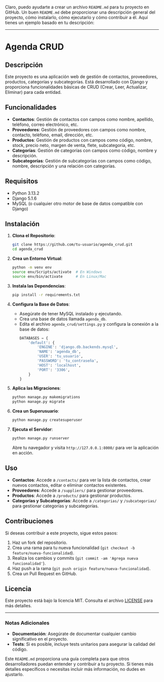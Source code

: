 Claro, puedo ayudarte a crear un archivo `README.md` para tu proyecto en GitHub. Un buen `README.md` debe proporcionar una descripción general del proyecto, cómo instalarlo, cómo ejecutarlo y cómo contribuir a él. Aquí tienes un ejemplo basado en tu descripción:

---

# Agenda CRUD

## Descripción
Este proyecto es una aplicación web de gestión de contactos, proveedores, productos, categorías y subcategorías. Está desarrollado con Django y proporciona funcionalidades básicas de CRUD (Crear, Leer, Actualizar, Eliminar) para cada entidad.

## Funcionalidades
- **Contactos**: Gestión de contactos con campos como nombre, apellido, teléfono, correo electrónico, etc.
- **Proveedores**: Gestión de proveedores con campos como nombre, contacto, teléfono, email, dirección, etc.
- **Productos**: Gestión de productos con campos como código, nombre, stock, precio neto, margen de venta, flete, subcategoría, etc.
- **Categorías**: Gestión de categorías con campos como código, nombre y descripción.
- **Subcategorías**: Gestión de subcategorías con campos como código, nombre, descripción y una relación con categorías.

## Requisitos
- Python 3.13.2
- Django 5.1.6
- MySQL (o cualquier otro motor de base de datos compatible con Django)

## Instalación
1. **Clona el Repositorio**:
   ```bash
   git clone https://github.com/tu-usuario/agenda_crud.git
   cd agenda_crud
   ```

2. **Crea un Entorno Virtual**:
   ```bash
   python -m venv env
   source env/Scripts/activate  # En Windows
   source env/bin/activate      # En Linux/Mac
   ```

3. **Instala las Dependencias**:
   ```bash
   pip install -r requirements.txt
   ```

4. **Configura la Base de Datos**:
   - Asegúrate de tener MySQL instalado y ejecutando.
   - Crea una base de datos llamada `agenda_db`.
   - Edita el archivo `agenda_crud/settings.py` y configura la conexión a la base de datos:
     ```python
     DATABASES = {
         'default': {
             'ENGINE': 'django.db.backends.mysql',
             'NAME': 'agenda_db',
             'USER': 'tu_usuario',
             'PASSWORD': 'tu_contraseña',
             'HOST': 'localhost',
             'PORT': '3306',
         }
     }
     ```

5. **Aplica las Migraciones**:
   ```bash
   python manage.py makemigrations
   python manage.py migrate
   ```

6. **Crea un Superusuario**:
   ```bash
   python manage.py createsuperuser
   ```

7. **Ejecuta el Servidor**:
   ```bash
   python manage.py runserver
   ```

   Abre tu navegador y visita `http://127.0.0.1:8000/` para ver la aplicación en acción.

## Uso
- **Contactos**: Accede a `/contacts/` para ver la lista de contactos, crear nuevos contactos, editar o eliminar contactos existentes.
- **Proveedores**: Accede a `/suppliers/` para gestionar proveedores.
- **Productos**: Accede a `/products/` para gestionar productos.
- **Categorías y Subcategorías**: Accede a `/categorias/` y `/subcategorias/` para gestionar categorías y subcategorías.

## Contribuciones
Si deseas contribuir a este proyecto, sigue estos pasos:
1. Haz un fork del repositorio.
2. Crea una rama para tu nueva funcionalidad (`git checkout -b feature/nueva-funcionalidad`).
3. Realiza los cambios y commits (`git commit -am 'Agrega nueva funcionalidad'`).
4. Haz push a la rama (`git push origin feature/nueva-funcionalidad`).
5. Crea un Pull Request en GitHub.

## Licencia
Este proyecto está bajo la licencia MIT. Consulta el archivo [LICENSE](LICENSE) para más detalles.

---

### Notas Adicionales
- **Documentación**: Asegúrate de documentar cualquier cambio significativo en el proyecto.
- **Tests**: Si es posible, incluye tests unitarios para asegurar la calidad del código.

Este `README.md` proporciona una guía completa para que otros desarrolladores puedan entender y contribuir a tu proyecto. Si tienes más detalles específicos o necesitas incluir más información, no dudes en ajustarlo.